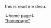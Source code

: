 <head>
  <meta http-equiv="refresh" content="1;url=https://koppepan-orange.github.io/test-site/home.html">
</head>
  <style>
  .button{
    border: 2px solid #FFFFFF;
    padding: 2px 3px;
    background: #FFFFFF;
    cursor: pointer;
  }
</style>
this is read me desu.
  
↓home page↓
<br><a href="https://koppepan-orange.github.io/test_site/home.html">"homepage"</a>
